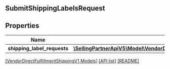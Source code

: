 ## SubmitShippingLabelsRequest

## Properties

Name | Type | Description | Notes
------------ | ------------- | ------------- | -------------
**shipping_label_requests** | [**\SellingPartnerApiV5\Model\VendorDirectFulfillmentShippingV1\ShippingLabelRequest[]**](ShippingLabelRequest.md) |  | [optional]

[[VendorDirectFulfillmentShippingV1 Models]](../) [[API list]](../../Api) [[README]](../../../README.md)
